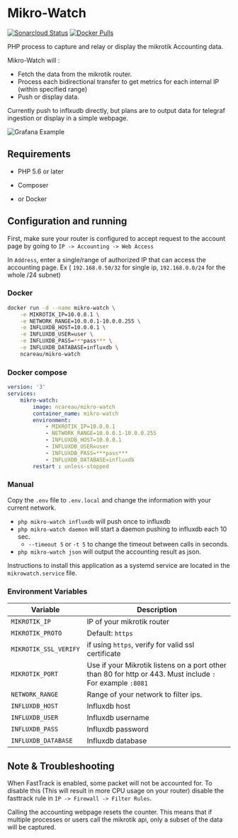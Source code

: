 # Mikro-Watch

 [![Sonarcloud Status](https://sonarcloud.io/api/project_badges/measure?project=ncareau_mikro-watch&metric=alert_status)](https://sonarcloud.io/dashboard?id=ncareau_mikro-watch) [![Docker Pulls](https://img.shields.io/docker/pulls/ncareau/mikro-watch)](https://hub.docker.com/r/ncareau/mikro-watch)

PHP process to capture and relay or display the mikrotik Accounting data.

Mikro-Watch will : 

- Fetch the data from the mikrotik router.
- Process each bidirectional transfer to get metrics for each internal IP (within specified range)
- Push or display data. 

Currently push to inflxudb directly, but plans are to output data for telegraf ingestion or display in a simple webpage.

![Grafana Example](https://github.com/ncareau/mikro-watch/raw/master/demo/panel.PNG)

## Requirements
    
- PHP 5.6 or later
- Composer


- or Docker

## Configuration and running

First, make sure your router is configured to accept request to the account page by going to `IP -> Accounting -> Web Access`

In `Address`, enter a single/range of authorized IP that can access the accounting page. Ex ( `192.168.0.50/32` for single ip, `192.168.0.0/24` for the whole /24 subnet)

### Docker

```bash
docker run -d --name mikro-watch \
    -e MIKROTIK_IP=10.0.0.1 \
    -e NETWORK_RANGE=10.0.0.1-10.0.0.255 \
    -e INFLUXDB_HOST=10.0.0.1 \
    -e INFLUXDB_USER=user \
    -e INFLUXDB_PASS=***pass*** \
    -e INFLUXDB_DATABASE=influxdb \
    ncareau/mikro-watch
```

### Docker compose

```yaml
version: '3'
services:
    mikro-watch:
        image: ncareau/mikro-watch
        container_name: mikro-watch
        environment:
            - MIKROTIK_IP=10.0.0.1
            - NETWORK_RANGE=10.0.0.1-10.0.0.255
            - INFLUXDB_HOST=10.0.0.1
            - INFLUXDB_USER=user
            - INFLUXDB_PASS=***pass***
            - INFLUXDB_DATABASE=influxdb
        restart : unless-stopped 
```
 
### Manual

Copy the `.env` file to `.env.local` and change the information with your current network.

- `php mikro-watch influxdb` will push once to influxdb
- `php mikro-watch daemon` will start a daemon pushing to influxdb each 10 sec. 
  - `--timeout 5` or `-t 5` to change the timeout between calls in seconds. 
- `php mikro-watch json` will output the accounting result as json.  

Instructions to install this application as a systemd service are located in the `mikrowatch.service` file.

### Environment Variables

| Variable | Description |
| --- | --- |
| `MIKROTIK_IP` | IP of your mikrotik router |
| `MIKROTIK_PROTO` | Default: `https` |
| `MIKROTIK_SSL_VERIFY` | if using `https`, verify for valid ssl certificate |
| `MIKROTIK_PORT` | Use if your Mikrotik listens on a port other than 80 for http or 443. Must include `:` For example `:8081` |
| `NETWORK_RANGE` | Range of your network to filter ips. |
| `INFLUXDB_HOST` | Influxdb host |
| `INFLUXDB_USER` | Influxdb username |
| `INFLUXDB_PASS` | Influxdb password |
| `INFLUXDB_DATABASE` | Influxdb database |


## Note & Troubleshooting

When FastTrack is enabled, some packet will not be accounted for. To disable this (This will result in more CPU usage on your router) disable the fasttrack rule in `IP -> Firewall -> Filter Rules`. 

Calling the accounting webpage resets the counter. This means that if multiple processes or users call the mikrotik api, only a subset of the data will be captured.
